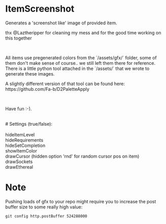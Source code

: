 # ItemScreenshot
Generates a 'screenshot like' image of provided item.<br>

<p>thx @Laztheripper for cleaning my mess and for the good time working on this together</p>
<br>
<p>All items use pregenerated colors from the `/assets/gfx/` folder, some of them don't make sense of course.. we still left them there for reference. There is a little python tool attached in the `/assets/` that we wrote to generate these images.</p>
<p>A slightly different version of that tool can be found here: https://github.com/Fa-b/D2PaletteApply</p>
<br>
<p>Have fun :-).</p>
<br>
# Settings (true/false):<br>
<br>
hideItemLevel<br>
hideRequirements<br>
hideSetCompletion<br>
showItemColor<br>
drawCursor (hidden option 'rnd' for random cursor pos on item)<br>
drawSockets<br>
drawEthereal<br>

# Note
Pushing loads of gfx to your repo might require you to increase the post buffer size to some really high value:<br>
```
git config http.postBuffer 524288000
```